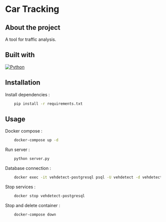 # Car Tracking
## About the project

A tool for traffic analysis.

## Built with

[![Python][Python.py]][Python-url]

## Installation

Install dependencies :
```sh
    pip install -r requirements.txt
```

## Usage

Docker compose :
```sh
    docker-compose up -d
```

Run server :
```sh
    python server.py
```

Database connection :
```sh
    docker exec -it vehdetect-postgresql psql -U vehdetect -d vehdetect
```

Stop services :
```sh
    docker stop vehdetect-postgresql
```

Stop and delete container :
```sh
    docker-compose down
```

<!-- MARKDOWN LINKS & IMAGES -->

[Python.py]: https://img.shields.io/badge/Python-3776AB?style=for-the-badge&logo=python&logoColor=white
[Python-url]: https://www.python.org/

